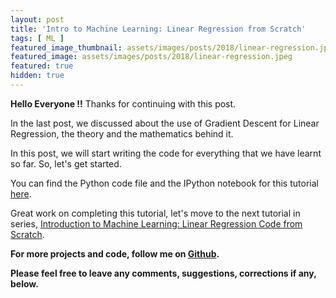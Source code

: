 ```yaml
---
layout: post
title: 'Intro to Machine Learning: Linear Regression from Scratch'
tags: [ ML ]
featured_image_thumbnail: assets/images/posts/2018/linear-regression.jpeg
featured_image: assets/images/posts/2018/linear-regression.jpeg
featured: true
hidden: true
---
```


**Hello Everyone !!**
Thanks for continuing with this post.

In the last post, we discussed about the use of Gradient Descent for Linear Regression, the theory and the mathematics behind it.

In this post, we will start writing the code for everything that we have learnt so far. So, let's get started.

You can find the Python code file and the IPython notebook for this tutorial [here](https://github.com/anujdutt9/Machine-Learning/tree/master/Linear%20Regression).

<!-- ********************************************************************************** -->

<!-- {% include Jupyter-Notebooks/LinearRegression.html %} -->

<!-- ********************************************************************************** -->

Great work on completing this tutorial, let's move to the next tutorial in series, [Introduction to Machine Learning: Linear Regression Code from Scratch]().

**For more projects and code, follow me on [Github](https://github.com/anujdutt9).**

**Please feel free to leave any comments, suggestions, corrections if any, below.**
